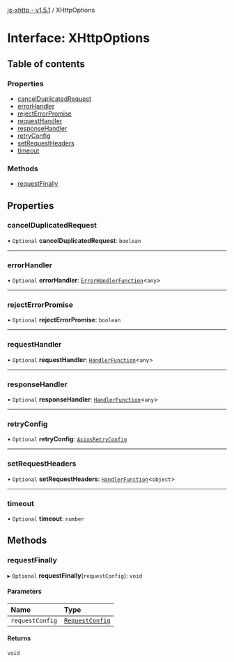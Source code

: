 [js-xhttp - v1.5.1](../README.md) / XHttpOptions

# Interface: XHttpOptions

## Table of contents

### Properties

- [cancelDuplicatedRequest](XHttpOptions.md#cancelduplicatedrequest)
- [errorHandler](XHttpOptions.md#errorhandler)
- [rejectErrorPromise](XHttpOptions.md#rejecterrorpromise)
- [requestHandler](XHttpOptions.md#requesthandler)
- [responseHandler](XHttpOptions.md#responsehandler)
- [retryConfig](XHttpOptions.md#retryconfig)
- [setRequestHeaders](XHttpOptions.md#setrequestheaders)
- [timeout](XHttpOptions.md#timeout)

### Methods

- [requestFinally](XHttpOptions.md#requestfinally)

## Properties

### cancelDuplicatedRequest

• `Optional` **cancelDuplicatedRequest**: `boolean`

___

### errorHandler

• `Optional` **errorHandler**: [`ErrorHandlerFunction`](ErrorHandlerFunction.md)<`any`\>

___

### rejectErrorPromise

• `Optional` **rejectErrorPromise**: `boolean`

___

### requestHandler

• `Optional` **requestHandler**: [`HandlerFunction`](HandlerFunction.md)<`any`\>

___

### responseHandler

• `Optional` **responseHandler**: [`HandlerFunction`](HandlerFunction.md)<`any`\>

___

### retryConfig

• `Optional` **retryConfig**: [`AxiosRetryConfig`](AxiosRetryConfig.md)

___

### setRequestHeaders

• `Optional` **setRequestHeaders**: [`HandlerFunction`](HandlerFunction.md)<`object`\>

___

### timeout

• `Optional` **timeout**: `number`

## Methods

### requestFinally

▸ `Optional` **requestFinally**(`requestConfig`): `void`

#### Parameters

| Name | Type |
| :------ | :------ |
| `requestConfig` | [`RequestConfig`](RequestConfig.md) |

#### Returns

`void`
